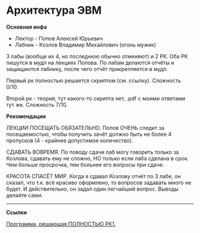 # Архитектура ЭВМ

**Основная инфа**

- Лектор - Попов Алексей Юрьевич
- Лабник - Козлов Владимир Михайлович (огонь мужик)

3 лабы (вообще их 4, но последнюю обычно отменяют) и 2 РК. Оба РК пишутся в мудл на лекциях Попова. По лабам делаются отчёты и защищаются лабнику, после чего отчёт прикрепляется в мудл.

Первый рк полностью решается скриптом (см. ссылку). Сложность 0/10.

Второй рк - теория, тут какого-то скрипта нет, .pdf с моими ответами тут же. Сложность 7/10.

**Рекомендации**

ЛЕКЦИИ ПОСЕЩАТЬ ОБЯЗАТЕЛЬНО. Попов ОЧЕНЬ следит за посещаемостью, чтобы получить зачёт должно быть не более 4 пропусков (4 - крайнее допустимое количество).

СДАВАТЬ ВОВРЕМЯ. По поводу сдачи лаб могу говорить только за Козлова, сдавать ему не сложно, НО только если лаба сделана в срок. Чем больше просрочка, тем больнее его вопросы при сдаче.

КРАСОТА СПАСЁТ МИР. Когда я сдавал Козлову отчёт по 3 лабе, он сказал, что т.к. всё красиво оформлено, то вопросов задавать много не будет. И действительно, он задал один легчайший вопрос. Выводы делайте сами.

***
**Ссылки**

[Программа, решающая ПОЛНОСТЬЮ РК1.](https://github.com/mRrvz/triggers)

